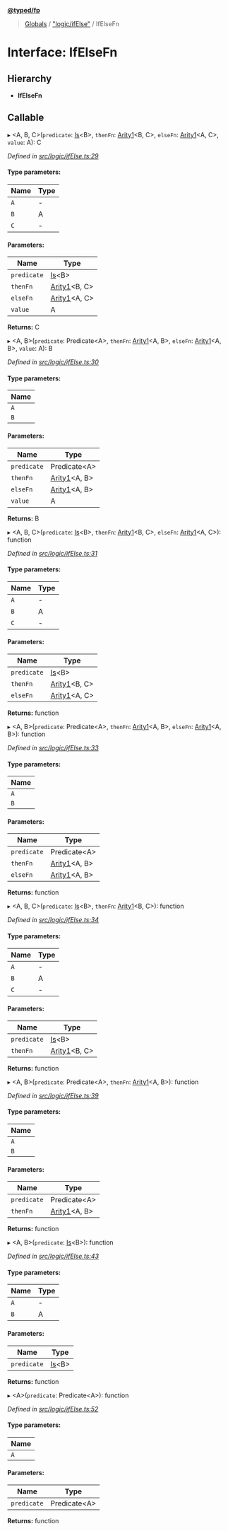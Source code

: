 **[@typed/fp](../README.md)**

> [Globals](../globals.md) / ["logic/ifElse"](../modules/_logic_ifelse_.md) / IfElseFn

# Interface: IfElseFn

## Hierarchy

* **IfElseFn**

## Callable

▸ \<A, B, C>(`predicate`: [Is](../modules/_logic_types_.md#is)\<B>, `thenFn`: [Arity1](../modules/_common_types_.md#arity1)\<B, C>, `elseFn`: [Arity1](../modules/_common_types_.md#arity1)\<A, C>, `value`: A): C

*Defined in [src/logic/ifElse.ts:29](https://github.com/TylorS/typed-fp/blob/8639976/src/logic/ifElse.ts#L29)*

#### Type parameters:

Name | Type |
------ | ------ |
`A` | - |
`B` | A |
`C` | - |

#### Parameters:

Name | Type |
------ | ------ |
`predicate` | [Is](../modules/_logic_types_.md#is)\<B> |
`thenFn` | [Arity1](../modules/_common_types_.md#arity1)\<B, C> |
`elseFn` | [Arity1](../modules/_common_types_.md#arity1)\<A, C> |
`value` | A |

**Returns:** C

▸ \<A, B>(`predicate`: Predicate\<A>, `thenFn`: [Arity1](../modules/_common_types_.md#arity1)\<A, B>, `elseFn`: [Arity1](../modules/_common_types_.md#arity1)\<A, B>, `value`: A): B

*Defined in [src/logic/ifElse.ts:30](https://github.com/TylorS/typed-fp/blob/8639976/src/logic/ifElse.ts#L30)*

#### Type parameters:

Name |
------ |
`A` |
`B` |

#### Parameters:

Name | Type |
------ | ------ |
`predicate` | Predicate\<A> |
`thenFn` | [Arity1](../modules/_common_types_.md#arity1)\<A, B> |
`elseFn` | [Arity1](../modules/_common_types_.md#arity1)\<A, B> |
`value` | A |

**Returns:** B

▸ \<A, B, C>(`predicate`: [Is](../modules/_logic_types_.md#is)\<B>, `thenFn`: [Arity1](../modules/_common_types_.md#arity1)\<B, C>, `elseFn`: [Arity1](../modules/_common_types_.md#arity1)\<A, C>): function

*Defined in [src/logic/ifElse.ts:31](https://github.com/TylorS/typed-fp/blob/8639976/src/logic/ifElse.ts#L31)*

#### Type parameters:

Name | Type |
------ | ------ |
`A` | - |
`B` | A |
`C` | - |

#### Parameters:

Name | Type |
------ | ------ |
`predicate` | [Is](../modules/_logic_types_.md#is)\<B> |
`thenFn` | [Arity1](../modules/_common_types_.md#arity1)\<B, C> |
`elseFn` | [Arity1](../modules/_common_types_.md#arity1)\<A, C> |

**Returns:** function

▸ \<A, B>(`predicate`: Predicate\<A>, `thenFn`: [Arity1](../modules/_common_types_.md#arity1)\<A, B>, `elseFn`: [Arity1](../modules/_common_types_.md#arity1)\<A, B>): function

*Defined in [src/logic/ifElse.ts:33](https://github.com/TylorS/typed-fp/blob/8639976/src/logic/ifElse.ts#L33)*

#### Type parameters:

Name |
------ |
`A` |
`B` |

#### Parameters:

Name | Type |
------ | ------ |
`predicate` | Predicate\<A> |
`thenFn` | [Arity1](../modules/_common_types_.md#arity1)\<A, B> |
`elseFn` | [Arity1](../modules/_common_types_.md#arity1)\<A, B> |

**Returns:** function

▸ \<A, B, C>(`predicate`: [Is](../modules/_logic_types_.md#is)\<B>, `thenFn`: [Arity1](../modules/_common_types_.md#arity1)\<B, C>): function

*Defined in [src/logic/ifElse.ts:34](https://github.com/TylorS/typed-fp/blob/8639976/src/logic/ifElse.ts#L34)*

#### Type parameters:

Name | Type |
------ | ------ |
`A` | - |
`B` | A |
`C` | - |

#### Parameters:

Name | Type |
------ | ------ |
`predicate` | [Is](../modules/_logic_types_.md#is)\<B> |
`thenFn` | [Arity1](../modules/_common_types_.md#arity1)\<B, C> |

**Returns:** function

▸ \<A, B>(`predicate`: Predicate\<A>, `thenFn`: [Arity1](../modules/_common_types_.md#arity1)\<A, B>): function

*Defined in [src/logic/ifElse.ts:39](https://github.com/TylorS/typed-fp/blob/8639976/src/logic/ifElse.ts#L39)*

#### Type parameters:

Name |
------ |
`A` |
`B` |

#### Parameters:

Name | Type |
------ | ------ |
`predicate` | Predicate\<A> |
`thenFn` | [Arity1](../modules/_common_types_.md#arity1)\<A, B> |

**Returns:** function

▸ \<A, B>(`predicate`: [Is](../modules/_logic_types_.md#is)\<B>): function

*Defined in [src/logic/ifElse.ts:43](https://github.com/TylorS/typed-fp/blob/8639976/src/logic/ifElse.ts#L43)*

#### Type parameters:

Name | Type |
------ | ------ |
`A` | - |
`B` | A |

#### Parameters:

Name | Type |
------ | ------ |
`predicate` | [Is](../modules/_logic_types_.md#is)\<B> |

**Returns:** function

▸ \<A>(`predicate`: Predicate\<A>): function

*Defined in [src/logic/ifElse.ts:52](https://github.com/TylorS/typed-fp/blob/8639976/src/logic/ifElse.ts#L52)*

#### Type parameters:

Name |
------ |
`A` |

#### Parameters:

Name | Type |
------ | ------ |
`predicate` | Predicate\<A> |

**Returns:** function

